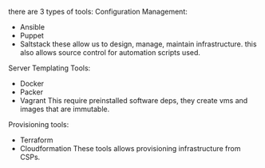 there are 3 types of tools:
Configuration Management:
- Ansible
- Puppet
- Saltstack
these allow us to design, manage, maintain infrastructure.
this also allows source control for automation scripts used.

Server Templating Tools:
- Docker
- Packer
- Vagrant
This require preinstalled software deps, they create vms and images that are immutable.

Provisioning tools:
- Terraform
- Cloudformation
These tools allows provisioning infrastructure from CSPs.